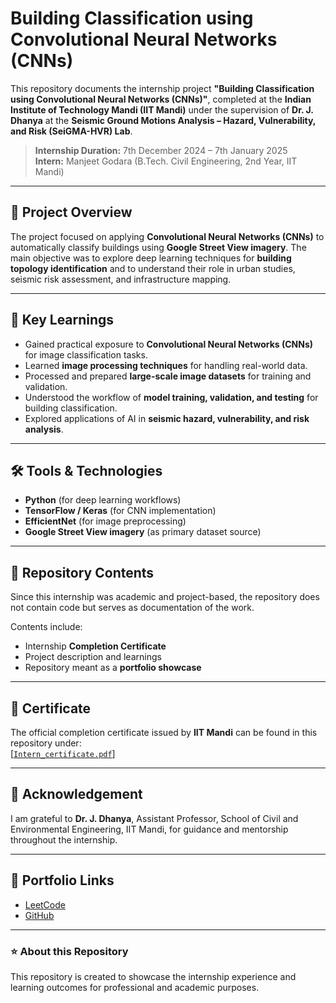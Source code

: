 # Building Classification using Convolutional Neural Networks (CNNs)

This repository documents the internship project **"Building Classification using Convolutional Neural Networks (CNNs)"**, completed at the **Indian Institute of Technology Mandi (IIT Mandi)** under the supervision of **Dr. J. Dhanya** at the **Seismic Ground Motions Analysis – Hazard, Vulnerability, and Risk (SeiGMA-HVR) Lab**.

> **Internship Duration:** 7th December 2024 – 7th January 2025  
> **Intern:** Manjeet Godara (B.Tech. Civil Engineering, 2nd Year, IIT Mandi)  

---

## 📌 Project Overview
The project focused on applying **Convolutional Neural Networks (CNNs)** to automatically classify buildings using **Google Street View imagery**. The main objective was to explore deep learning techniques for **building topology identification** and to understand their role in urban studies, seismic risk assessment, and infrastructure mapping.

---

## 🎯 Key Learnings
- Gained practical exposure to **Convolutional Neural Networks (CNNs)** for image classification tasks.  
- Learned **image processing techniques** for handling real-world data.  
- Processed and prepared **large-scale image datasets** for training and validation.  
- Understood the workflow of **model training, validation, and testing** for building classification.  
- Explored applications of AI in **seismic hazard, vulnerability, and risk analysis**.  

---

## 🛠️ Tools & Technologies
- **Python** (for deep learning workflows)  
- **TensorFlow / Keras** (for CNN implementation)  
- **EfficientNet** (for image preprocessing)  
- **Google Street View imagery** (as primary dataset source)  

---

## 📂 Repository Contents
Since this internship was academic and project-based, the repository does not contain code but serves as documentation of the work.  

Contents include:
- Internship **Completion Certificate**  
- Project description and learnings  
- Repository meant as a **portfolio showcase**  

---

## 📜 Certificate
The official completion certificate issued by **IIT Mandi** can be found in this repository under:  
[[`Intern_certificate.pdf`](https://drive.google.com/file/d/1EXJyHdryld0paWe_HXK1D1QYZ7Ol7MKM/view?usp=drivesdk )]

---

## 🙏 Acknowledgement
I am grateful to **Dr. J. Dhanya**, Assistant Professor, School of Civil and Environmental Engineering, IIT Mandi, for guidance and mentorship throughout the internship.  

---

## 🔗 Portfolio Links 
- [LeetCode](https://leetcode.com/u/HGarlxLL5h/)  
- [GitHub](https://github.com/Manjeet-Godara)  

---

### ⭐ About this Repository
This repository is created to showcase the internship experience and learning outcomes for professional and academic purposes.
